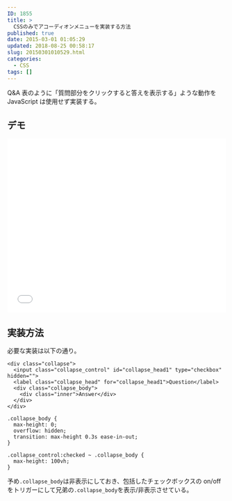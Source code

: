 ```yaml
---
ID: 1855
title: >
  CSSのみでアコーディオンメニューを実装する方法
published: true
date: 2015-03-01 01:05:29
updated: 2018-08-25 00:58:17
slug: 20150301010529.html
categories:
  - CSS
tags: []
---
```


Q&A 表のように「質問部分をクリックすると答えを表示する」ような動作を JavaScript は使用せず実装する。

<!--more-->

## デモ

<iframe height='400' scrolling='no' title='accordion menu' src='//codepen.io/hiro0218/embed/JaYqzM/?height=408&theme-id=light&default-tab=result&embed-version=2' frameborder='no' allowtransparency='true' allowfullscreen='true' style='width: 100%;'>See the Pen <a href='https://codepen.io/hiro0218/pen/JaYqzM/'>accordion menu</a> by hiro (<a href='https://codepen.io/hiro0218'>@hiro0218</a>) on <a href='https://codepen.io'>CodePen</a>.
</iframe>

## 実装方法

必要な実装は以下の通り。

```language-html
<div class="collapse">
  <input class="collapse_control" id="collapse_head1" type="checkbox" hidden="">
  <label class="collapse_head" for="collapse_head1">Question</label>
  <div class="collapse_body">
    <div class="inner">Answer</div>
  </div>
</div>
```

```language-css
.collapse_body {
  max-height: 0;
  overflow: hidden;
  transition: max-height 0.3s ease-in-out;
}

.collapse_control:checked ~ .collapse_body {
  max-height: 100vh;
}
```

予め`.collapse_body`は非表示にしておき、包括したチェックボックスの on/off をトリガーにして兄弟の`.collapse_body`を表示/非表示させている。
